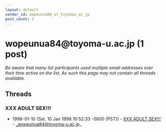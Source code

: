 ```yaml
---
layout: default
sender_id: wopeunua84_at_toyomau_ac_jp
post_count: 1
---
```


# wopeunua84<span>@</span>toyoma-u.ac.jp (1 post)

_Be aware that many list participants used multiple email addresses over their time active on the list. As such this page may not contain all threads available._

## Threads

### XXX ADULT SEX!!!
+ 1998-01-10 (Sat, 10 Jan 1998 10:52:33 -0800 (PST)) - [XXX ADULT SEX!!!](/archive/1998/01/2dd6962223b922eb274df505ecd4ba3b51de26887099907d07a0a62aa8a9fbc9) - _wopeunua84@toyoma-u.ac.jp_

